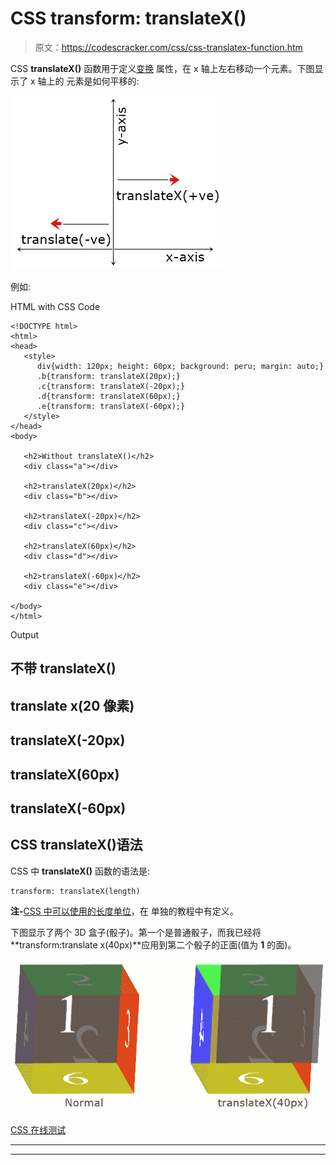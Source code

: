 # CSS transform: translateX()

> 原文：<https://codescracker.com/css/css-translatex-function.htm>

CSS **translateX()** 函数用于定义[变换](/css/css-transform.htm) 属性，在 x 轴上左右移动一个元素。下图显示了 x 轴上的 元素是如何平移的:

![css translateX](img/7d39e189e978c20a61c659752064be22.png)

例如:

HTML with CSS Code

```
<!DOCTYPE html>
<html>
<head>
   <style>
      div{width: 120px; height: 60px; background: peru; margin: auto;}
      .b{transform: translateX(20px);}
      .c{transform: translateX(-20px);}
      .d{transform: translateX(60px);}
      .e{transform: translateX(-60px);}
   </style>
</head>
<body>

   <h2>Without translateX()</h2>
   <div class="a"></div>

   <h2>translateX(20px)</h2>
   <div class="b"></div>

   <h2>translateX(-20px)</h2>
   <div class="c"></div>

   <h2>translateX(60px)</h2>
   <div class="d"></div>

   <h2>translateX(-60px)</h2>
   <div class="e"></div>

</body>
</html>
```

Output

## 不带 translateX()

## translate x(20 像素)

## translateX(-20px)

## translateX(60px)

## translateX(-60px)

## CSS translateX()语法

CSS 中 **translateX()** 函数的语法是:

```
transform: translateX(length)
```

**注-**[CSS 中可以使用的长度单位](/css/css-length-units.htm)，在 单独的教程中有定义。

下图显示了两个 3D 盒子(骰子)。第一个是普通骰子，而我已经将**transform:translate x(40px)**应用到第二个骰子的正面(值为 **1** 的面)。

![css translateX example](img/d1072071bdb574f436d9b8ec03e945e8.png)

[CSS 在线测试](/exam/showtest.php?subid=5)

* * *

* * *